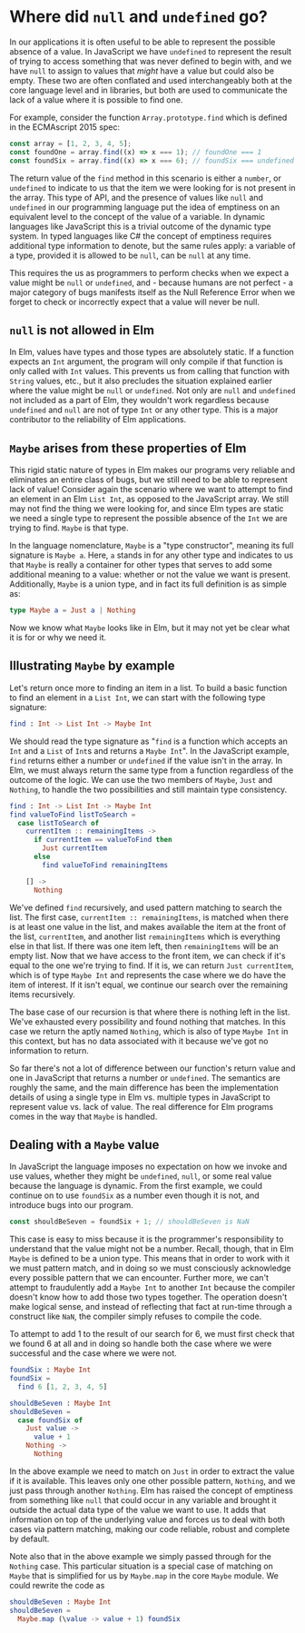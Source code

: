# Where did `null` and `undefined` go?

In our applications it is often useful to be able to represent the possible
absence of a value. In JavaScript we have `undefined` to represent the result
of trying to access something that was never defined to begin with, and we have
`null` to assign to values that _might_ have a value but could also be empty.
These two are often conflated and used interchangeably both at the core language
level and in libraries, but both are used to communicate the lack of a value
where it is possible to find one.

For example, consider the function `Array.prototype.find` which is defined in
the ECMAscript 2015 spec:

```javascript
const array = [1, 2, 3, 4, 5];
const foundOne = array.find((x) => x === 1); // foundOne === 1
const foundSix = array.find((x) => x === 6); // foundSix === undefined
```

The return value of the `find` method in this scenario is either a `number`, or
`undefined` to indicate to us that the item we were looking for is not present
in the array. This type of API, and the presence of values like `null` and
`undefined` in our programming language put the idea of emptiness on an
equivalent level to the concept of the value of a variable. In dynamic languages
like JavaScript this is a trivial outcome of the dynamic type system. In typed
languages like C# the concept of emptiness requires additional type information
to denote, but the same rules apply: a variable of a type, provided it is
allowed to be `null`, can be `null` at any time.

This requires the us as programmers to perform checks when we expect a value
might be `null` or `undefined`, and - because humans are not perfect - a major
category of bugs manifests itself as the Null Reference Error when we forget to
check or incorrectly expect that a value will never be null.

## `null` is not allowed in Elm

In Elm, values have types and those types are absolutely static. If a function
expects an `Int` argument, the program will only compile if that function is
only called with `Int` values. This prevents us from calling that function with
`String` values, etc., but it also precludes the situation explained earlier
where the value might be `null` or `undefined`. Not only are `null` and `undefined`
not included as a part of Elm, they wouldn't work regardless because `undefined`
and `null` are not of type `Int` or any other type. This is a major contributor
to the reliability of Elm applications.

## `Maybe` arises from these properties of Elm

This rigid static nature of types in Elm makes our programs very reliable and
eliminates an entire class of bugs, but we still need to be able to represent
lack of value! Consider again the scenario where we want to attempt to find
an element in an Elm `List Int`, as opposed to the JavaScript array. We still
may not find the thing we were looking for, and since Elm types are static we
need a single type to represent the possible absence of the `Int` we are trying
to find. `Maybe` is that type.

In the language nomenclature, `Maybe` is a "type constructor", meaning its full
signature is `Maybe a`. Here, `a` stands in for any other type and indicates to
us that `Maybe` is really a container for other types that serves to add some
additional meaning to a value: whether or not the value we want is present.
Additionally, `Maybe` is a union type, and in fact its full definition is as
simple as:

```elm
type Maybe a = Just a | Nothing
```

Now we know what `Maybe` looks like in Elm, but it may not yet be clear what it
is for or why we need it.

## Illustrating `Maybe` by example

Let's return once more to finding an item in a list. To build a basic function
to find an element in a `List Int`, we can start with
the following type signature:

```elm
find : Int -> List Int -> Maybe Int
```

We should read the type signature as "`find` is a function which accepts an
`Int` and a `List` of `Int`s and returns a `Maybe Int`". In the JavaScript
example, `find` returns either a number or `undefined` if the value isn't
in the array. In Elm, we must always return the same type from a function
regardless of the outcome of the logic. We can use the two members of `Maybe`,
`Just` and `Nothing`, to handle the two possibilities and still maintain type
consistency.

```elm
find : Int -> List Int -> Maybe Int
find valueToFind listToSearch =
  case listToSearch of
    currentItem :: remainingItems ->
      if currentItem == valueToFind then
        Just currentItem
      else
        find valueToFind remainingItems

    [] ->
      Nothing
```

We've defined `find` recursively, and used pattern matching to search the list.
The first case, `currentItem :: remainingItems`, is matched when there is at
least one value in the list, and makes available the item at the front of the
list, `currentItem`, and another list `remainingItems` which is everything else
in that list. If there was one item left, then `remainingItems` will be an empty
list. Now that we have access to the front item, we can check if it's equal to
the one we're trying to find. If it is, we can return `Just currentItem`, which
is of type `Maybe Int` and represents the case where we do have the item of
interest. If it isn't equal, we continue our search over the remaining items
recursively.

The base case of our recursion is that where there is nothing left in the list.
We've exhausted every possibility and found nothing that matches. In this case
we return the aptly named `Nothing`, which is also of type `Maybe Int` in this
context, but has no data associated with it because we've got no information to
return.

So far there's not a lot of difference between our function's return value and
one in JavaScript that returns a number or `undefined`. The semantics are
roughly the same, and the main difference has been the implementation details of
using a single type in Elm vs. multiple types in JavaScript to represent value
vs. lack of value. The real difference for Elm programs comes in the way that
`Maybe` is handled.

## Dealing with a `Maybe` value

In JavaScript the language imposes no expectation on how we invoke and use
values, whether they might be `undefined`, `null`, or some real value because
the language is dynamic. From the first example, we could continue on to use
`foundSix` as a number even though it is not, and introduce bugs into our
program.

```javascript
const shouldBeSeven = foundSix + 1; // shouldBeSeven is NaN
```

This case is easy to miss because it is the programmer's responsibility to
understand that the value might not be a number. Recall, though, that in Elm
`Maybe` is defined to be a union type. This means that in order to work with it
we must pattern match, and in doing so we must consciously acknowledge every
possible pattern that we can encounter. Further more, we can't attempt to
fraudulently add a `Maybe Int` to another `Int` because the compiler doesn't
know how to add those two types together. The operation doesn't make logical
sense, and instead of reflecting that fact at run-time through a construct like
`NaN`, the compiler simply refuses to compile the code.

To attempt to add 1 to the result of our search for 6, we must first check that
we found 6 at all and in doing so handle both the case where we were successful
and the case where we were not.

```elm
foundSix : Maybe Int
foundSix =
  find 6 [1, 2, 3, 4, 5]

shouldBeSeven : Maybe Int
shouldBeSeven =
  case foundSix of
    Just value ->
      value + 1
    Nothing ->
      Nothing
```

In the above example we need to match on `Just` in order to extract the value if
it is available. This leaves only one other possible pattern, `Nothing`, and we
just pass through another `Nothing`. Elm has raised the concept of emptiness
from something like `null` that could occur in any variable and brought it
outside the actual data type of the value we want to use. It adds that
information on top of the underlying value and forces us to deal with both cases
via pattern matching, making our code reliable, robust and complete by default.

Note also that in the above example we simply passed through for the `Nothing`
case. This particular situation is a special case of matching on `Maybe` that is
simplified for us by `Maybe.map` in the core `Maybe` module. We could rewrite
the code as

```elm
shouldBeSeven : Maybe Int
shouldBeSeven =
  Maybe.map (\value -> value + 1) foundSix
```
